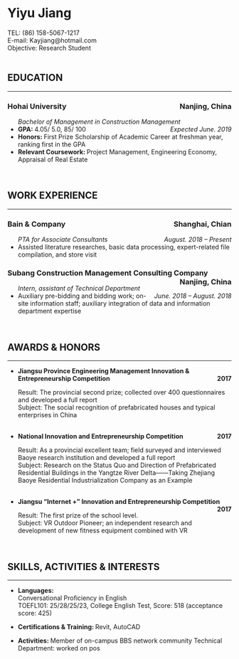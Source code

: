 <h1>Yiyu Jiang &nbsp </h1>

<p>
TEL: (86) 158-5067-1217</br>
E-mail: Kayjiang@hotmail.com </br>
Objective: Research Student </br>
</br>


<h2>EDUCATION </h2>

<HR style="FILTER: alpha(opacity=100,finishopacity=0,style=1)" width="100%" color=#00000 SIZE=2>

<h3>Hohai University<div style="float:right;">Nanjing, China</div></h3>    
<ul>
<em>Bachelor of Management in Construction Management<div style="float:right;">Expected June. 2019</div></em>
<li><a><b>GPA: </b>4.05/ 5.0, 85/ 100
<li><a><b>Honors:  </b>First Prize Scholarship of Academic Career at freshman year, ranking first in the GPA</a>
<li><a><b>Relevant Coursework: </b>Project Management, Engineering Economy, Appraisal of Real Estate 

</ul>
</br>


<h2>WORK EXPERIENCE</h2>
<HR style="FILTER: alpha(opacity=100,finishopacity=0,style=1)" width="100%" color=#00000 SIZE=3> 

<h3>Bain & Company<div style="float:right;">Shanghai, Chian</div></h3>
<ul>
<em>PTA for Associate Consultants<div style="float:right;">August. 2018 – Present</div></em>
<li><a>Assisted literature researches, basic data processing, expert-related file compilation, and store visit
</ul>
<h3>Subang Construction Management Consulting Company<div style="float:right;">Nanjing, China</div></h3>
<ul>
<em>Intern, assistant of Technical Department<div style="float:right;">June. 2018 – August. 2018</div></em>
<li><a>Auxiliary pre-bidding and bidding work; on-site information staff; auxiliary integration of data and information department expertise

</ul>
</br>

<h2>AWARDS & HONORS</h2>
<HR style="FILTER: alpha(opacity=100,finishopacity=0,style=1)" width="100%" color=#00000 SIZE=3> 

<ul><li><b>Jiangsu Province Engineering Management Innovation & Entrepreneurship Competition <div style="float:right;">2017</div></b><p>

Result: The provincial second prize; collected over 400 questionnaires and developed a full report<br>
Subject: The social recognition of prefabricated houses and typical enterprises in China

</br>
<li><b>National Innovation and Entrepreneurship Competition  <div style="float:right;">2017</div></b><p>

Result: As a provincial excellent team; field surveyed and interviewed Baoye research institution and developed a full report<br>
Subject: Research on the Status Quo and Direction of Prefabricated Residential Buildings in the Yangtze River Delta——Taking Zhejiang Baoye Residential Industrialization Company as an Example

</br>
<li><b>	Jiangsu “Internet +” Innovation and Entrepreneurship Competition<div style="float:right;">2017</div></b><p>

Result: The first prize of the school level. <br>
Subject: VR Outdoor Pioneer; an independent research and development of new fitness equipment combined with VR
</ul>
</ul>
</br>



<h2>SKILLS, ACTIVITIES & INTERESTS </h2>


<HR style="FILTER: alpha(opacity=100,finishopacity=0,style=1)" width="100%" color=#00000 SIZE=2>

<ul><li><b>Languages: </b><br>Conversational Proficiency in English<br>
TOEFL101: 25/28/25/23, College English Test, Score: 518 (acceptance score: 425)<p>
<li><b>Certifications & Training:  </b>Revit, AutoCAD<p>
<li><b>Activities: </b>Member of on-campus BBS network community Technical Department: worked on pos
